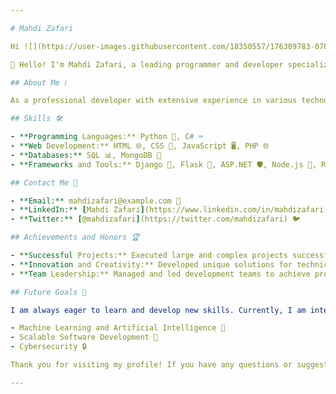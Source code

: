 ```yaml
---

# Mahdi Zafari

Hi ![](https://user-images.githubusercontent.com/18350557/176309783-0785949b-9127-417c-8b55-ab5a4333674e.gif)My name is Mahdi Zafari

👋 Hello! I'm Mahdi Zafari, a leading programmer and developer specializing in web and software development. Here, you can explore my projects, achievements, and contributions in the technology world.

## About Me ℹ️

As a professional developer with extensive experience in various technologies, I am passionate about creating innovative and effective solutions for complex problems. My expertise in multiple programming languages and tools enables me to successfully tackle challenging projects and achieve excellent results.

## Skills 🛠️

- **Programming Languages:** Python 🐍, C# ⌨️
- **Web Development:** HTML 🌐, CSS 🎨, JavaScript 🖥️, PHP 🌐
- **Databases:** SQL 📊, MongoDB 📂
- **Frameworks and Tools:** Django 🎻, Flask 🌿, ASP.NET 🛡️, Node.js 🚀, React ⚛️

## Contact Me 📧

- **Email:** mahdizafari@example.com 📩
- **LinkedIn:** [Mahdi Zafari](https://www.linkedin.com/in/mahdizafari) 🔗
- **Twitter:** [@mahdizafari](https://twitter.com/mahdizafari) 🐦

## Achievements and Honors 🏆

- **Successful Projects:** Executed large and complex projects successfully and received positive feedback from clients.
- **Innovation and Creativity:** Developed unique solutions for technical problems and enhanced system efficiency.
- **Team Leadership:** Managed and led development teams to achieve project goals on time.

## Future Goals 🎯

I am always eager to learn and develop new skills. Currently, I am interested in enhancing my knowledge in the following areas:

- Machine Learning and Artificial Intelligence 🤖
- Scalable Software Development 🚀
- Cybersecurity 🔒

Thank you for visiting my profile! If you have any questions or suggestions, feel free to get in touch.

--- 
```


